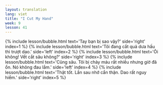 ```yaml
---
layout: translation
lang: viet
title: "I Cut My Hand"
week: 9
lesson: 41
---
```


{% include lesson/bubble.html text='Tay bạn bị sao vậy?' side='right' index=1 %}
{% include lesson/bubble.html text='Tôi đang cắt quả dưa hấu thì trượt dao.' side='left' index=2 %}
{% include lesson/bubble.html text='Ôi không! Vết cắt sâu không?' side='right' index=3 %}
{% include lesson/bubble.html text='Cũng sâu. Tôi bị chảy máu rất nhiều nhưng giờ đã ổn. Nó không đau lắm.' side='left' index=4 %}
{% include lesson/bubble.html text='Thật tốt. Lần sau nhớ cẩn thận. Dao rất nguy hiểm.' side='right' index=5 %}
